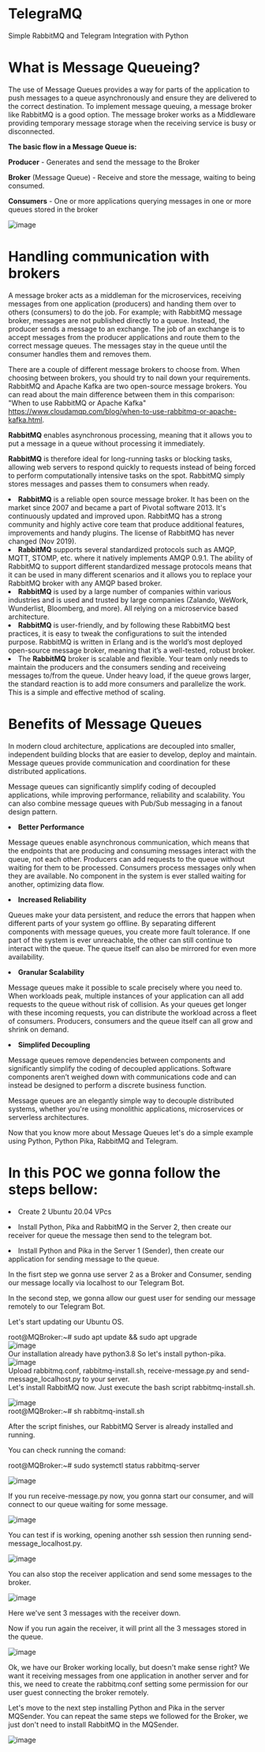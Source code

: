 # TelegraMQ
Simple RabbitMQ and Telegram Integration with Python

<h1><b>What is Message Queueing?</b></h1>

The use of Message Queues provides a way for parts of the application to push messages to a queue asynchronously and ensure they are delivered to the correct destination. To implement message queuing, a message broker like RabbitMQ is a good option. The message broker works as a Middleware providing temporary message storage when the receiving service is busy or disconnected. 

<b>The basic flow in a Message Queue is:</b>

<p><b>Producer</b> - Generates and send the message to the Broker
<p><b>Broker</b> (Message Queue) - Receive and store the message, waiting to being consumed.
<p><b>Consumers</b> - One or more applications querying messages in one or more queues stored in the broker

![image](https://user-images.githubusercontent.com/52551615/190854332-ef00b071-8cc3-4f12-b1c9-c55bdefc4201.png)

<h1><b>Handling communication with brokers</b></h1>

A message broker acts as a middleman for the microservices, receiving messages from one application (producers) and handing them over to others (consumers) to do the job. For example; with RabbitMQ message broker, messages are not published directly to a queue. Instead, the producer sends a message to an exchange. The job of an exchange is to accept messages from the producer applications and route them to the correct message queues. The messages stay in the queue until the consumer handles them and removes them.

There are a couple of different message brokers to choose from. When choosing between brokers, you should try to nail down your requirements. RabbitMQ and Apache Kafka are two open-source message brokers.
You can read about the main difference between them in this comparison: "When to use RabbitMQ or Apache Kafka" https://www.cloudamqp.com/blog/when-to-use-rabbitmq-or-apache-kafka.html. 

<b>RabbitMQ</b> enables asynchronous processing, meaning that it allows you to put a message in a queue without processing it immediately. 

<b>RabbitMQ</b> is therefore ideal for long-running tasks or blocking tasks, allowing web servers to respond quickly to requests instead of being forced to perform computationally intensive tasks on the spot. RabbitMQ simply stores messages and passes them to consumers when ready.

<li><b>RabbitMQ</b> is a reliable open source message broker. It has been on the market since 2007 and became a part of Pivotal software 2013. It's continuously updated and improved upon. RabbitMQ has a strong community and highly active core team that produce additional features, improvements and handy plugins. The license of RabbitMQ has never changed (Nov 2019).

<li><b>RabbitMQ</b> supports several standardized protocols such as AMQP, MQTT, STOMP, etc. where it natively implements AMQP 0.9.1. The ability of RabbitMQ to support different standardized message protocols means that it can be used in many different scenarios and it allows you to replace your RabbitMQ broker with any AMQP based broker.

<li><b>RabbitMQ</b> is used by a large number of companies within various industries and is used and trusted by large companies (Zalando, WeWork, Wunderlist, Bloomberg, and more). All relying on a microservice based architecture.

<li><b>RabbitMQ</b> is user-friendly, and by following these RabbitMQ best practices, it is easy to tweak the configurations to suit the intended purpose. RabbitMQ is written in Erlang and is the world’s most deployed open-source message broker, meaning that it’s a well-tested, robust broker.

<li>The <b>RabbitMQ</b> broker is scalable and flexible. Your team only needs to maintain the producers and the consumers sending and receiveing messages to/from the queue. Under heavy load, if the queue grows larger, the standard reaction is to add more consumers and parallelize the work. This is a simple and effective method of scaling.
 
 
 
<h1><b>Benefits of Message Queues</b></h1>

In modern cloud architecture, applications are decoupled into smaller, independent building blocks that are easier to develop, deploy and maintain. Message queues provide communication and coordination for these distributed applications.

Message queues can significantly simplify coding of decoupled applications, while improving performance, reliability and scalability. You can also combine message queues with Pub/Sub messaging in a fanout design pattern.
 
 
<li><b>Better Performance</b>

Message queues enable asynchronous communication, which means that the endpoints that are producing and consuming messages interact with the queue, not each other. Producers can add requests to the queue without waiting for them to be processed. Consumers process messages only when they are available. No component in the system is ever stalled waiting for another, optimizing data flow.


<li><b>Increased Reliability</b>

Queues make your data persistent, and reduce the errors that happen when different parts of your system go offline. By separating different components with message queues, you create more fault tolerance. If one part of the system is ever unreachable, the other can still continue to interact with the queue. The queue itself can also be mirrored for even more availability.


<li><b>Granular Scalability</b>

Message queues make it possible to scale precisely where you need to. When workloads peak, multiple instances of your application can all add requests to the queue without risk of collision. As your queues get longer with these incoming requests, you can distribute the workload across a fleet of consumers. Producers, consumers and the queue itself can all grow and shrink on demand.
 

<li><b>Simplifed Decoupling</b>

Message queues remove dependencies between components and significantly simplify the coding of decoupled applications. Software components aren’t weighed down with communications code and can instead be designed to perform a discrete business function.

Message queues are an elegantly simple way to decouple distributed systems, whether you're using monolithic applications, microservices or serverless architectures.

 
Now that you know more about Message Queues let's do a simple example using Python, Python Pika, RabbitMQ and Telegram.

<h1><b>In this POC we gonna follow the steps bellow:</b></h1> 
 
<p><li> Create 2 Ubuntu 20.04 VPcs
<p><li> Install Python, Pika and RabbitMQ in the Server 2, then create our receiver for queue the message then send to the telegram bot.
<p><li> Install Python and Pika in the Server 1 (Sender), then create our application for sending message to the queue.
 
<p>In the fisrt step we gonna use server 2 as a Broker and Consumer, sending our message locally via localhost to our Telegram Bot.
<p>In the second step, we gonna allow our guest user for sending our message remotely to our Telegram Bot.
 
 Let's start updating our Ubuntu OS.
 
 root@MQBroker:~# sudo apt update && sudo apt upgrade
 <br>![image](https://user-images.githubusercontent.com/52551615/190864431-7eb35e95-47f1-4a49-9dd8-f1eaa16cf945.png)
 <br>
 Our installation already have python3.8 So let's install python-pika.
 <br>![image](https://user-images.githubusercontent.com/52551615/190864865-adc66f71-07ce-47c6-89cd-81cf92d0cb8c.png)
<br>
 Upload rabbitmq.conf, rabbitmq-install.sh, receive-message.py and send-message_localhost.py to your server.
 <br>
 Let's install RabbitMQ now. Just execute the bash script rabbitmq-install.sh.
 
![image](https://user-images.githubusercontent.com/52551615/190865190-9146f990-8ecb-4578-b659-f5f641b9623c.png)
<br>root@MQBroker:~# sh rabbitmq-install.sh
 <p>After the script finishes, our RabbitMQ Server is already installed and running.</p>
 <p>You can check running the comand:</p>
 <p>root@MQBroker:~# sudo systemctl status rabbitmq-server</p>

![image](https://user-images.githubusercontent.com/52551615/190865777-1703056a-996e-4de7-9d61-5c233d74816d.png)
 
 
 If you run receive-message.py now, you gonna start our consumer, and will connect to our queue waiting for some message.
 
 ![image](https://user-images.githubusercontent.com/52551615/190865889-a548c876-7479-42f1-b859-4bd1ef0ddf3d.png)
 
 You can test if is working, opening another ssh session then running send-message_localhost.py.
 
 ![image](https://user-images.githubusercontent.com/52551615/190866585-c4f8e7ff-dc30-459c-b2bc-77d05132abeb.png)
 
 You can also stop the receiver application and send some messages to the broker.
 
 ![image](https://user-images.githubusercontent.com/52551615/190867699-80b048c2-d65a-4b71-8b99-0718a164df1f.png)

 Here we've sent 3 messages with the receiver down.
 
 Now if you run again the receiver, it will print all the 3 messages stored in the queue.
 
 ![image](https://user-images.githubusercontent.com/52551615/190867804-f1edb44a-271e-49d8-93e3-1b94f93a9076.png)

 
 Ok, we have our Broker working locally, but doesn't make sense right? We want it receiving messages from one application in another server and for this, we need to create the rabbitmq.conf setting some permission for our user guest connecting the broker remotely.
 
 Let's move to the next step installing Python and Pika in the server MQSender.
 You can repeat the same steps we followed for the Broker, we just don't need to install RabbitMQ in the MQSender.
 
 ![image](https://user-images.githubusercontent.com/52551615/190872493-041f1e72-519c-47b8-a91d-e780bfe32811.png)

 
